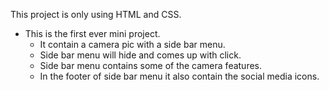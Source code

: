 This project is only using HTML and CSS.

- This is the first ever mini project.
    - It contain a camera pic with a side bar menu.
    - Side bar menu will hide and comes up with click.
    - Side bar menu contains some of the camera features.
    - In the footer of side bar menu it also contain the social media icons.
